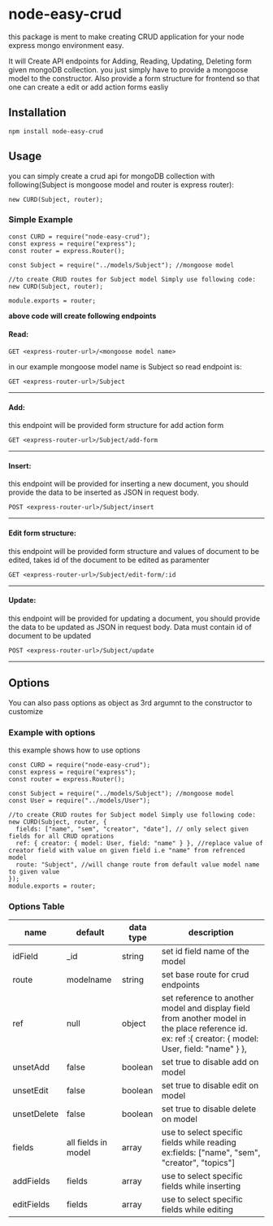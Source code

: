 # node-easy-crud

this package is ment to make creating CRUD application for your node express mongo environment easy.

It will Create API endpoints for Adding, Reading, Updating, Deleting form given mongoDB collection. you just simply have to provide a mongoose model to the constructor. Also provide a form structure for frontend so that one can create a edit or add action forms easliy


## Installation

`npm install node-easy-crud`

## Usage
you can simply create a crud api for mongoDB collection with following(Subject is mongoose model and router is express router):
```node 
new CURD(Subject, router);
```

### Simple Example
```node
const CURD = require("node-easy-crud");
const express = require("express");
const router = express.Router();

const Subject = require("../models/Subject"); //mongoose model

//to create CRUD routes for Subject model Simply use following code:
new CURD(Subject, router);

module.exports = router;
```

**above code will create following endpoints**
#### Read:
`GET <express-router-url>/<mongoose model name>`

in our example mongoose model name is Subject so read endpoint is:

`GET <express-router-url>/Subject`

---
#### Add:
this endpoint will be provided form structure for add action form

`GET <express-router-url>/Subject/add-form`

---
#### Insert:
this endpoint will be provided for inserting a new document, you should provide the data to be inserted as JSON in request body.

`POST <express-router-url>/Subject/insert`

---
#### Edit form structure:
this endpoint will be provided form structure and values of document to be edited, takes id of the document to be edited as paramenter

`GET <express-router-url>/Subject/edit-form/:id`

---
#### Update:
this endpoint will be provided for updating a document, you should provide the data to be updated as JSON in request body. Data must contain id of document to be updated

`POST <express-router-url>/Subject/update`

---

## Options
You can also pass options as object as 3rd argumnt to the constructor to customize
### Example with options

this example shows how to use options

```node
const CURD = require("node-easy-crud");
const express = require("express");
const router = express.Router();

const Subject = require("../models/Subject"); //mongoose model
const User = require("../models/User");

//to create CRUD routes for Subject model Simply use following code:
new CURD(Subject, router, {
  fields: ["name", "sem", "creator", "date"], // only select given fields for all CRUD oprations
  ref: { creator: { model: User, field: "name" } }, //replace value of creator field with value on given field i.e "name" from refrenced model
  route: "Subject", //will change route from default value model name to given value
});
module.exports = router;
```

### Options Table

| name        | default             | data type | description                                                                                                                                          |
|-------------|---------------------|-----------|------------------------------------------------------------------------------------------------------------------------------------------------------|
| idField     | _id                 | string    | set id field name of the model                                                                                                                       |
| route       | modelname           | string    | set base route for crud endpoints                                                                                                                    |
| ref         | null                | object    | set reference to another model and display field from another model in the place reference id. ex: ref :{ creator: { model: User, field: "name" } }, |
| unsetAdd    | false               | boolean   | set true to disable add on model                                                                                                                     |
| unsetEdit   | false               | boolean   | set true to disable edit on model                                                                                                                    |
| unsetDelete | false               | boolean   | set true to disable delete on model                                                                                                                  |
| fields      | all fields in model | array     | use to select specific fields while reading ex:fields: ["name", "sem", "creator", "topics"]                                                          |
| addFields   | fields              | array     | use to select specific fields while inserting                                                                                                        |
| editFields  | fields              | array     | use to select specific fields while editing                                                                                                          |                                                                                                       |
